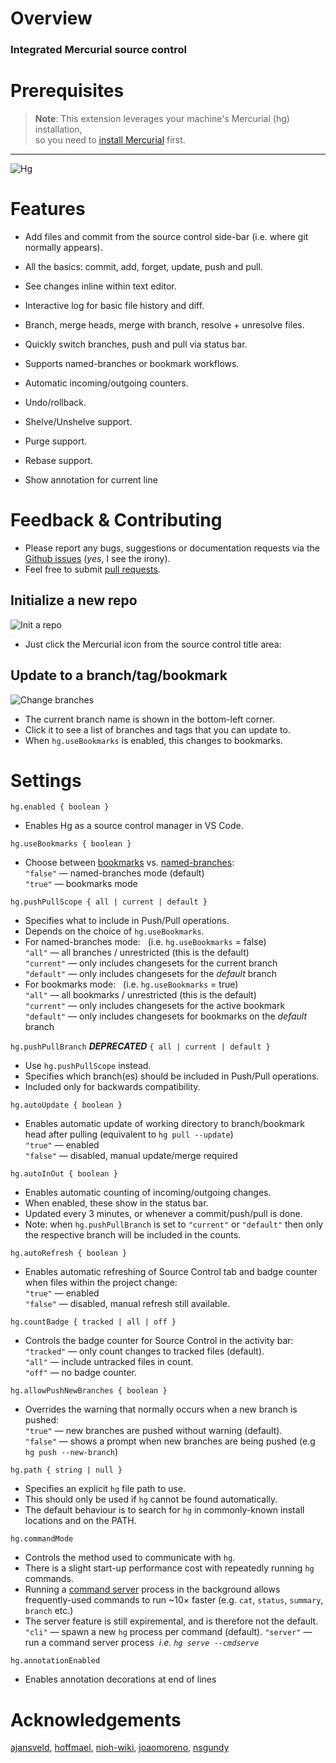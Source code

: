 # Overview

### Integrated Mercurial source control

# Prerequisites

> **Note**: This extension leverages your
> machine's Mercurial (hg) installation,  
> so you need to [install Mercurial](https://www.mercurial-scm.org) first.

---

![Hg](images/hg.png)

# Features

-   Add files and commit from the source control side-bar (i.e. where git normally appears).

-   All the basics: commit, add, forget, update, push and pull.

-   See changes inline within text editor.

-   Interactive log for basic file history and diff.

-   Branch, merge heads, merge with branch, resolve + unresolve files.

-   Quickly switch branches, push and pull via status bar.

-   Supports named-branches or bookmark workflows.

-   Automatic incoming/outgoing counters.

-   Undo/rollback.

-   Shelve/Unshelve support.

-   Purge support.

-   Rebase support.

-   Show annotation for current line

# Feedback & Contributing

-   Please report any bugs, suggestions or documentation requests via the [Github issues](https://github.com/mrcrowl/vscode-hg/issues) (_yes_, I see the irony).
-   Feel free to submit [pull requests](https://github.com/mrcrowl/vscode-hg/pulls).

## Initialize a new repo

![Init a repo](images/init.gif)

-   Just click the Mercurial icon from the source control title area:

## Update to a branch/tag/bookmark

![Change branches](images/change-branch.gif)

-   The current branch name is shown in the bottom-left corner.
-   Click it to see a list of branches and tags that you can update to.
-   When `hg.useBookmarks` is enabled, this changes to bookmarks.

# Settings

`hg.enabled { boolean }`

-   Enables Hg as a source control manager in VS Code.

`hg.useBookmarks { boolean }`

-   Choose between [bookmarks](https://www.mercurial-scm.org/wiki/Bookmarks) vs. [named-branches](https://www.mercurial-scm.org/wiki/NamedBranches):  
    `"false"` — named-branches mode (default)  
    `"true"` — bookmarks mode

`hg.pushPullScope { all | current | default }`

-   Specifies what to include in Push/Pull operations.
-   Depends on the choice of `hg.useBookmarks`.
-   For named-branches mode: &nbsp; (i.e. `hg.useBookmarks` = false)  
    `"all"` &mdash; all branches / unrestricted (this is the default)  
    `"current"` &mdash; only includes changesets for the current branch  
    `"default"` &mdash; only includes changesets for the _default_ branch
-   For bookmarks mode: &nbsp; (i.e. `hg.useBookmarks` = true)  
    `"all"` &mdash; all bookmarks / unrestricted (this is the default)  
    `"current"` &mdash; only includes changesets for the active bookmark  
    `"default"` &mdash; only includes changesets for bookmarks on the _default_ branch

`hg.pushPullBranch` _**DEPRECATED**_ `{ all | current | default }`

-   Use `hg.pushPullScope` instead.
-   Specifies which branch(es) should be included in Push/Pull operations.
-   Included only for backwards compatibility.

`hg.autoUpdate { boolean }`

-   Enables automatic update of working directory to branch/bookmark head after pulling (equivalent to `hg pull --update`)  
    `"true"` &mdash; enabled  
    `"false"` &mdash; disabled, manual update/merge required

`hg.autoInOut { boolean }`

-   Enables automatic counting of incoming/outgoing changes.
-   When enabled, these show in the status bar.
-   Updated every 3 minutes, or whenever a commit/push/pull is done.
-   Note: when `hg.pushPullBranch` is set to `"current"` or `"default"` then only the respective branch will be included in the counts.

`hg.autoRefresh { boolean }`

-   Enables automatic refreshing of Source Control tab and badge counter when files within the project change:  
    `"true"` &mdash; enabled  
    `"false"` &mdash; disabled, manual refresh still available.

`hg.countBadge { tracked | all | off }`

-   Controls the badge counter for Source Control in the activity bar:  
    `"tracked"` &mdash; only count changes to tracked files (default).  
    `"all"` &mdash; include untracked files in count.  
    `"off"` &mdash; no badge counter.

`hg.allowPushNewBranches { boolean }`

-   Overrides the warning that normally occurs when a new branch is pushed:  
    `"true"` &mdash; new branches are pushed without warning (default).  
    `"false"` &mdash; shows a prompt when new branches are being pushed (e.g `hg push --new-branch`)

`hg.path { string | null }`

-   Specifies an explicit `hg` file path to use.
-   This should only be used if `hg` cannot be found automatically.
-   The default behaviour is to search for `hg` in commonly-known install locations and on the PATH.

`hg.commandMode`

-   Controls the method used to communicate with `hg`.
-   There is a slight start-up performance cost with repeatedly running `hg` commands.
-   Running a [command server](https://www.mercurial-scm.org/wiki/CommandServer) process in the background allows frequently-used commands to run ~10× faster (e.g. `cat`, `status`, `summary`, `branch` etc.)
-   The server feature is still expiremental, and is therefore not the default.
    `"cli"` &mdash; spawn a new `hg` process per command (default).
    `"server"` &mdash; run a command server process &nbsp;_i.e. `hg serve --cmdserve`_

`hg.annotationEnabled`

-   Enables annotation decorations at end of lines

# Acknowledgements

[ajansveld](https://github.com/ajansveld), [hoffmael](https://github.com/hoffmael), [nioh-wiki](https://github.com/nioh-wiki), [joaomoreno](https://github.com/joaomoreno), [nsgundy](https://github.com/nsgundy)
